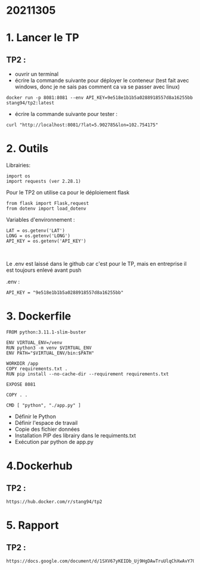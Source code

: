 # 20211305

# 1. Lancer le TP

## TP2 :
- ouvrir un terminal
- écrire la commande suivante pour déployer le conteneur (test fait avec windows, donc je ne sais pas comment ca va se passer avec linux)
```
docker run -p 8081:8081 --env API_KEY=9e518e1b1b5a0288918557d8a16255bb stang94/tp2:latest
````
- écrire la commande suivante pour tester :
```
curl "http://localhost:8081/?lat=5.902785&lon=102.754175"
```

# 2. Outils
Librairies:
```
import os
import requests (ver 2.28.1)
```

Pour le TP2 on utilise ca pour le déploiement flask
```
from flask import Flask,request
from dotenv import load_dotenv
```

Variables d'environnement :
```
LAT = os.getenv('LAT')
LONG = os.getenv('LONG')
API_KEY = os.getenv('API_KEY')
```
<br>

Le .env est laissé dans le github car c'est pour le TP, mais en entreprise il est toujours enlevé avant push

.env :
```
API_KEY = "9e518e1b1b5a0288918557d8a16255bb"
```


# 3. Dockerfile
```
FROM python:3.11.1-slim-buster

ENV VIRTUAL_ENV=/venv
RUN python3 -m venv $VIRTUAL_ENV
ENV PATH="$VIRTUAL_ENV/bin:$PATH"

WORKDIR /app
COPY requirements.txt .
RUN pip install --no-cache-dir --requirement requirements.txt

EXPOSE 8081

COPY . .

CMD [ "python", "./app.py" ]
```
- Définir le Python
- Définir l'espace de travail
- Copie des fichier données
- Installation PIP des librairy dans le requiments.txt
- Exécution par python de app.py

# 4.Dockerhub
## TP2 :
```
https://hub.docker.com/r/stang94/tp2
```
# 5. Rapport
## TP2 :
```
https://docs.google.com/document/d/1SXV67yKEIDb_Uj9HgDAwTruUlqChXwAvY70YAWMqTwA/edit#
```
